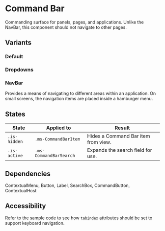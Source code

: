 # Command Bar
Commanding surface for panels, pages, and applications. Unlike the NavBar, this component should not navigate to other pages.

## Variants

### Default
<!---
{{> CommandBar props=CommandBarExampleModel.props}}
--->

### Dropdowns
<!---
{{> CommandBar props=CommandBarExampleModel.propsDropdown}}
--->

### NavBar
Provides a means of navigating to different areas within an application. On small screens, the navigation items are placed inside a hamburger menu.
<!---
{{> CommandBar props=CommandBarExampleModel.propsNavBar}}
--->

## States
State | Applied to | Result
 --- | --- | ---
`.is-hidden` | `.ms-CommandBarItem` | Hides a Command Bar item from view.
`.is-active` | `.ms-CommandBarSearch` | Expands the search field for use.

## Dependencies
ContextualMenu, Button, Label, SearchBox, CommandButton, ContextualHost

## Accessibility
Refer to the sample code to see how `tabindex` attributes should be set to support keyboard navigation.

<!---
{{> CommandBarExampleJS }}
--->
